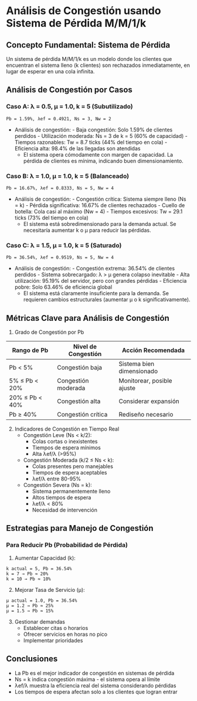 # Análisis de Congestión usando Sistema de Pérdida M/M/1/k

## Concepto Fundamental: Sistema de Pérdida
Un sistema de pérdida M/M/1/k es un modelo donde los clientes que encuentran el sistema lleno (k clientes) son rechazados inmediatamente, en lugar de esperar en una cola infinita.

## Análisis de Congestión por Casos

### Caso A: λ = 0.5, μ = 1.0, k = 5 (Subutilizado)
```
Pb = 1.59%, λef = 0.4921, Ns = 3, Nw = 2
```
- Análisis de congestión:
        - Baja congestión: Solo 1.59% de clientes perdidos
        - Utilización moderada: Ns = 3 de k = 5 (60% de capacidad)
        - Tiempos razonables: Tw = 8.7 ticks (44% del tiempo en cola)
        - Eficiencia alta: 98.4% de las llegadas son atendidas
    - El sistema opera cómodamente con margen de capacidad. La pérdida de clientes es mínima, indicando buen dimensionamiento.

### Caso B: λ = 1.0, μ = 1.0, k = 5 (Balanceado)
```
Pb = 16.67%, λef = 0.8333, Ns = 5, Nw = 4
```
- Análisis de congestión:
        - Congestión crítica: Sistema siempre lleno (Ns = k)
        - Pérdida significativa: 16.67% de clientes rechazados
        - Cuello de botella: Cola casi al máximo (Nw = 4)
        - Tiempos excesivos: Tw = 29.1 ticks (73% del tiempo en cola)
    - El sistema está sobredimensionado para la demanda actual. Se necesitaría aumentar k o μ para reducir las pérdidas.

### Caso C: λ = 1.5, μ = 1.0, k = 5 (Saturado)
```
Pb = 36.54%, λef = 0.9519, Ns = 5, Nw = 4
```
- Análisis de congestión:
        - Congestión extrema: 36.54% de clientes perdidos
        - Sistema sobrecargado: λ > μ genera colapso inevitable
        - Alta utilización: 95.19% del servidor, pero con grandes pérdidas
        - Eficiencia pobre: Solo 63.46% de eficiencia global
    - El sistema está claramente insuficiente para la demanda. Se requieren cambios estructurales (aumentar μ o k significativamente).


## Métricas Clave para Análisis de Congestión

1. Grado de Congestión por Pb

| Rango de Pb        | Nivel de Congestión   | Acción Recomendada             |
|--------------------|-----------------------|--------------------------------|
| Pb < 5%            | Congestión baja       | Sistema bien dimensionado      |
| 5% ≤ Pb < 20%      | Congestión moderada   | Monitorear, posible ajuste     |
| 20% ≤ Pb < 40%     | Congestión alta       | Considerar expansión           |
| Pb ≥ 40%           | Congestión crítica    | Rediseño necesario             |

2. Indicadores de Congestión en Tiempo Real
    - Congestión Leve (Ns < k/2):
        - Colas cortas o inexistentes
        - Tiempos de espera mínimos
        - Alta λef/λ (>95%)
    - Congestión Moderada (k/2 ≤ Ns < k):
        - Colas presentes pero manejables
        - Tiempos de espera aceptables
        - λef/λ entre 80-95%
    - Congestión Severa (Ns = k):
        - Sistema permanentemente lleno
        - Altos tiempos de espera
        - λef/λ < 80%
        - Necesidad de intervención


## Estrategias para Manejo de Congestión

### Para Reducir Pb (Probabilidad de Pérdida)

1. Aumentar Capacidad (k):
```
k actual = 5, Pb = 36.54%
k = 7 → Pb ≈ 20%
k = 10 → Pb ≈ 10%
```

2. Mejorar Tasa de Servicio (μ):
```
μ actual = 1.0, Pb = 36.54%
μ = 1.2 → Pb ≈ 25% 
μ = 1.5 → Pb ≈ 15% 
```

3. Gestionar demandas
    - Establecer citas o horarios
    - Ofrecer servicios en horas no pico
    - Implementar prioridades

## Conclusiones

- La Pb es el mejor indicador de congestión en sistemas de pérdida
- Ns = k indica congestión máxima - el sistema opera al límite
- λef/λ muestra la eficiencia real del sistema considerando pérdidas
- Los tiempos de espera afectan solo a los clientes que logran entrar
